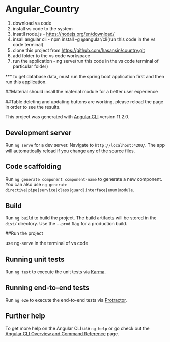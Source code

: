 # Angular_Country
1. download vs code
2. install vs code to the system
3. insatll node.js - https://nodejs.org/en/download/
4. insall angular cli - npm install -g @angular/cli(run this code in the vs code terminal)
5. clone this project from https://github.com/hasansin/country.git
6. add folder to the vs code workspace
7. run the application -  ng serve(run this code in the vs code terminal of particular folder)

*** to get database data, must run the spring boot application first and then run this application.

##Material
should insall the material module for a better user experience

##Table 
deleting and updating buttons are working. please reload the page in order to see the results.




This project was generated with [Angular CLI](https://github.com/angular/angular-cli) version 11.2.0.

## Development server

Run `ng serve` for a dev server. Navigate to `http://localhost:4200/`. The app will automatically reload if you change any of the source files.

## Code scaffolding

Run `ng generate component component-name` to generate a new component. You can also use `ng generate directive|pipe|service|class|guard|interface|enum|module`.

## Build

Run `ng build` to build the project. The build artifacts will be stored in the `dist/` directory. Use the `--prod` flag for a production build.

##Run the project

use ng-serve in the terminal of vs code

## Running unit tests

Run `ng test` to execute the unit tests via [Karma](https://karma-runner.github.io).

## Running end-to-end tests

Run `ng e2e` to execute the end-to-end tests via [Protractor](http://www.protractortest.org/).

## Further help

To get more help on the Angular CLI use `ng help` or go check out the [Angular CLI Overview and Command Reference](https://angular.io/cli) page.
